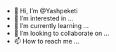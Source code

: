 - 👋 Hi, I’m @Yashpeketi
- 👀 I’m interested in ...
- 🌱 I’m currently learning ...
- 💞️ I’m looking to collaborate on ...
- 📫 How to reach me ...

<!---
Yashpeketi/Yashpeketi is a ✨ special ✨ repository because its `README.md` (this file) appears on your GitHub profile.
You can click the Preview link to take a look at your changes.
--->
